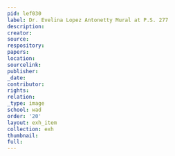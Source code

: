 ```yaml
---
pid: lef030
label: Dr. Evelina Lopez Antonetty Mural at P.S. 277
description:
creator:
source:
respository:
papers:
location:
sourcelink:
publisher:
_date:
contributor:
rights:
relation:
_type: image
school: wad
order: '20'
layout: exh_item
collection: exh
thumbnail:
full:
---
```

